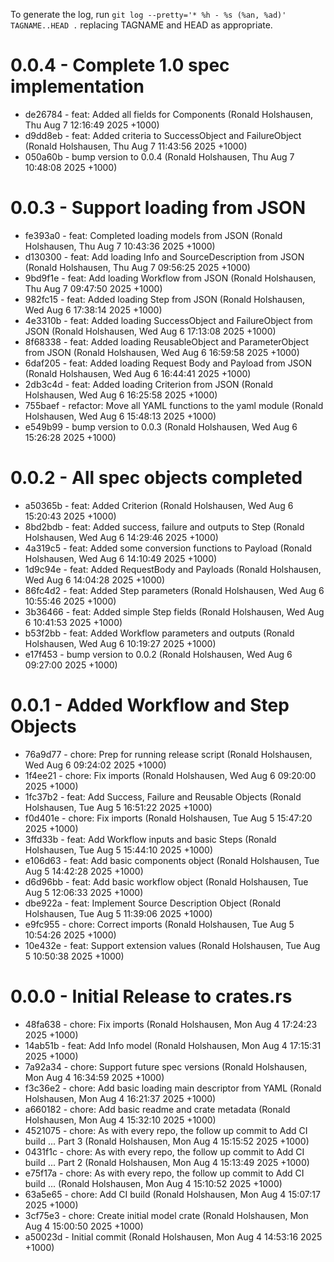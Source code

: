 To generate the log, run `git log --pretty='* %h - %s (%an, %ad)' TAGNAME..HEAD .` replacing TAGNAME and HEAD as appropriate.

# 0.0.4 - Complete 1.0 spec implementation

* de26784 - feat: Added all fields for Components (Ronald Holshausen, Thu Aug 7 12:16:49 2025 +1000)
* d9dd8eb - feat: Added criteria to SuccessObject and FailureObject (Ronald Holshausen, Thu Aug 7 11:43:56 2025 +1000)
* 050a60b - bump version to 0.0.4 (Ronald Holshausen, Thu Aug 7 10:48:08 2025 +1000)

# 0.0.3 - Support loading from JSON

* fe393a0 - feat: Completed loading models from JSON (Ronald Holshausen, Thu Aug 7 10:43:36 2025 +1000)
* d130300 - feat: Add loading Info and SourceDescription from JSON (Ronald Holshausen, Thu Aug 7 09:56:25 2025 +1000)
* 9bd9f1e - feat: Add loading Workflow from JSON (Ronald Holshausen, Thu Aug 7 09:47:50 2025 +1000)
* 982fc15 - feat: Added loading Step from JSON (Ronald Holshausen, Wed Aug 6 17:38:14 2025 +1000)
* 4e3310b - feat: Added loading SuccessObject and FailureObject from JSON (Ronald Holshausen, Wed Aug 6 17:13:08 2025 +1000)
* 8f68338 - feat: Added loading ReusableObject and ParameterObject from JSON (Ronald Holshausen, Wed Aug 6 16:59:58 2025 +1000)
* 6daf205 - feat: Added loading Request Body and Payload from JSON (Ronald Holshausen, Wed Aug 6 16:44:41 2025 +1000)
* 2db3c4d - feat: Added loading Criterion from JSON (Ronald Holshausen, Wed Aug 6 16:25:58 2025 +1000)
* 755baef - refactor: Move all YAML functions to the yaml module (Ronald Holshausen, Wed Aug 6 15:48:13 2025 +1000)
* e549b99 - bump version to 0.0.3 (Ronald Holshausen, Wed Aug 6 15:26:28 2025 +1000)

# 0.0.2 - All spec objects completed

* a50365b - feat: Added Criterion (Ronald Holshausen, Wed Aug 6 15:20:43 2025 +1000)
* 8bd2bdb - feat: Added success, failure and outputs to Step (Ronald Holshausen, Wed Aug 6 14:29:46 2025 +1000)
* 4a319c5 - feat: Added some conversion functions to Payload (Ronald Holshausen, Wed Aug 6 14:10:49 2025 +1000)
* 1d9c94e - feat: Added RequestBody and Payloads (Ronald Holshausen, Wed Aug 6 14:04:28 2025 +1000)
* 86fc4d2 - feat: Added Step parameters (Ronald Holshausen, Wed Aug 6 10:55:46 2025 +1000)
* 3b36466 - feat: Added simple Step fields (Ronald Holshausen, Wed Aug 6 10:41:53 2025 +1000)
* b53f2bb - feat: Added Workflow parameters and outputs (Ronald Holshausen, Wed Aug 6 10:19:27 2025 +1000)
* e17f453 - bump version to 0.0.2 (Ronald Holshausen, Wed Aug 6 09:27:00 2025 +1000)

# 0.0.1 - Added Workflow and Step Objects

* 76a9d77 - chore: Prep for running release script (Ronald Holshausen, Wed Aug 6 09:24:02 2025 +1000)
* 1f4ee21 - chore: Fix imports (Ronald Holshausen, Wed Aug 6 09:20:00 2025 +1000)
* 1fc37b2 - feat: Add Success, Failure and Reusable Objects (Ronald Holshausen, Tue Aug 5 16:51:22 2025 +1000)
* f0d401e - chore: Fix imports (Ronald Holshausen, Tue Aug 5 15:47:20 2025 +1000)
* 3ffd33b - feat: Add Workflow inputs and basic Steps (Ronald Holshausen, Tue Aug 5 15:44:10 2025 +1000)
* e106d63 - feat: Add basic components object (Ronald Holshausen, Tue Aug 5 14:42:28 2025 +1000)
* d6d96bb - feat: Add basic workflow object (Ronald Holshausen, Tue Aug 5 12:06:33 2025 +1000)
* dbe922a - feat: Implement Source Description Object (Ronald Holshausen, Tue Aug 5 11:39:06 2025 +1000)
* e9fc955 - chore: Correct imports (Ronald Holshausen, Tue Aug 5 10:54:26 2025 +1000)
* 10e432e - feat: Support extension values (Ronald Holshausen, Tue Aug 5 10:50:38 2025 +1000)

# 0.0.0 - Initial Release to crates.rs
 
* 48fa638 - chore: Fix imports (Ronald Holshausen, Mon Aug 4 17:24:23 2025 +1000)
* 14ab51b - feat: Add Info model (Ronald Holshausen, Mon Aug 4 17:15:31 2025 +1000)
* 7a92a34 - chore: Support future spec versions (Ronald Holshausen, Mon Aug 4 16:34:59 2025 +1000)
* f3c36e2 - chore: Add basic loading main descriptor from YAML (Ronald Holshausen, Mon Aug 4 16:21:37 2025 +1000)
* a660182 - chore: Add basic readme and crate metadata (Ronald Holshausen, Mon Aug 4 15:32:10 2025 +1000)
* 4521075 - chore: As with every repo, the follow up commit to Add CI build ... Part 3 (Ronald Holshausen, Mon Aug 4 15:15:52 2025 +1000)
* 0431f1c - chore: As with every repo, the follow up commit to Add CI build ... Part 2 (Ronald Holshausen, Mon Aug 4 15:13:49 2025 +1000)
* e75f17a - chore: As with every repo, the follow up commit to Add CI build ... (Ronald Holshausen, Mon Aug 4 15:10:52 2025 +1000)
* 63a5e65 - chore: Add CI build (Ronald Holshausen, Mon Aug 4 15:07:17 2025 +1000)
* 3cf75e3 - chore: Create initial model crate (Ronald Holshausen, Mon Aug 4 15:00:50 2025 +1000)
* a50023d - Initial commit (Ronald Holshausen, Mon Aug 4 14:53:16 2025 +1000)

